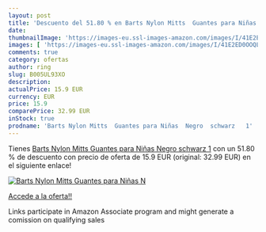 ```yaml
---
layout: post
title: 'Descuento del 51.80 % en Barts Nylon Mitts  Guantes para Niñas  N'
date: 
thumbnailImage: 'https://images-eu.ssl-images-amazon.com/images/I/41E2ED0OOQL._SL200_.jpg'
images: [ 'https://images-eu.ssl-images-amazon.com/images/I/41E2ED0OOQL._SL200_.jpg' ]
comments: true
category: ofertas
author: ring
slug: B005UL93XO
description:
actualPrice: 15.9 EUR
currency: EUR
price: 15.9
comparePrice: 32.99 EUR
inStock: true
prodname: 'Barts Nylon Mitts  Guantes para Niñas  Negro  schwarz   1'
---
```


Tienes [Barts Nylon Mitts  Guantes para Niñas  Negro  schwarz   1](https://www.amazon.es/dp/B005UL93XO/?tag=tolees-21) con un 51.80 % de descuento con precio de oferta de 15.9 EUR (original: 32.99 EUR) en el siguiente enlace!

[![Barts Nylon Mitts  Guantes para Niñas  N](https://images-eu.ssl-images-amazon.com/images/I/41E2ED0OOQL._SL200_.jpg)](https://www.amazon.es/dp/B005UL93XO/?tag=tolees-21)

[Accede a la oferta!!](https://www.amazon.es/dp/B005UL93XO/?tag=tolees-21)

Links participate in Amazon Associate program and might generate a comission on qualifying sales


